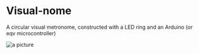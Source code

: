 # Visual-nome
A circular visual metronome, constructed with a LED ring and an Arduino (or eqv microcontroller)

![a picture](https://picc.io/p/Sa9UqiZ.jpg)
